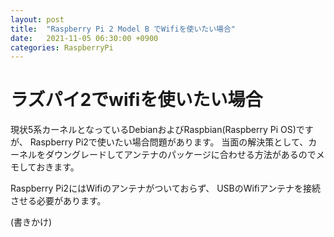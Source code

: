 ```yaml
---
layout: post
title:  "Raspberry Pi 2 Model B でWifiを使いたい場合"
date:   2021-11-05 06:30:00 +0900
categories: RaspberryPi
---
```



# ラズパイ2でwifiを使いたい場合


現状5系カーネルとなっているDebianおよびRaspbian(Raspberry Pi OS)ですが、
Raspberry Pi2で使いたい場合問題があります。
当面の解決策として、カーネルをダウングレードしてアンテナのパッケージに合わせる方法があるのでメモしておきます。




Raspberry Pi2にはWifiのアンテナがついておらず、
USBのWifiアンテナを接続させる必要があります。


(書きかけ)